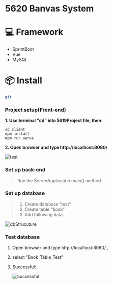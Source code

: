# 5620 Banvas System


# 💻 Framework

- SprintBoot
- Vue
- MySQL

# 📦 Install
```bash
git 

```
### Project setup(Front-end)

**1. Use terminal "cd" into 5619Project file, then:**
```
cd client 
npm install
npm run serve
```
**2. Open browser and type http://localhost:8080/**
  
  ![test](https://github.sydney.edu.au/ELEC5619-Group-26/ELEC5619-2021S2-G26/blob/master/README%20image/test.png)

### Set up back-end
> Run the ServerApplication main() method

### Set up database
> 1. Create database "test" 
> 2. Create table "book"
> 3. Add following data:
  
  ![dbStrucuture](https://github.sydney.edu.au/ELEC5619-Group-26/ELEC5619-2021S2-G26/blob/master/README%20image/database-structure.png)

### Test database

1. Open browser and type http://localhost:8080/ , 
2. select "Book_Table_Test"
3. Successful:
   
   ![successful](https://github.sydney.edu.au/ELEC5619-Group-26/ELEC5619-2021S2-G26/blob/master/README%20image/successful.png)

   

